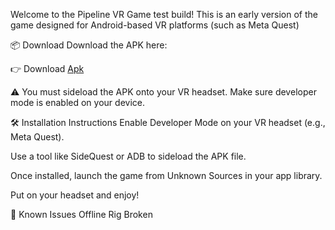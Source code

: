 Welcome to the Pipeline VR Game test build! This is an early version of the game designed for Android-based VR platforms (such as Meta Quest)

📦 Download
Download the APK here:

👉 Download [Apk](https://www.mediafire.com/file/ylo4ycfshv6nzka/plv2test3.apk/file)

⚠️ You must sideload the APK onto your VR headset. Make sure developer mode is enabled on your device.

🛠️ Installation Instructions
Enable Developer Mode on your VR headset (e.g., Meta Quest).

Use a tool like SideQuest or ADB to sideload the APK file.

Once installed, launch the game from Unknown Sources in your app library.

Put on your headset and enjoy!

🚨 Known Issues
Offline Rig Broken
